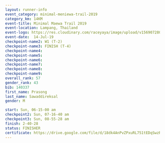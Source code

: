 ```yaml
---
layout: runner-info 
event_category: minimal-meniewa-trail-2019 
category_km: 14KM 
event-title: Minimal Maewa Trail 2019 
event-location: Lampang, Thailand 
event-logo: https://res.cloudinary.com/raceyaya/image/upload/v1569072805/logo/minimal-trail_ktnvsp.jpg 
event-date:  14-Jul-19 
checkpoint-name2: W1 (T-2) 
checkpoint-name3: FINISH (T-4) 
checkpoint-name4: 
checkpoint-name5: 
checkpoint-name6: 
checkpoint-name7: 
checkpoint-name8: 
checkpoint-name9: 
overall_rank: 57
gender_rank: 43
bib: 140337
first_name: Prasong
last_name: Sawaddireksal
gender: M

start: Sun, 06-15-00 am
checkpoint2: Sun, 07-16-40 am
checkpoint3: Sun, 08-55-28 am
finish: 2-40-28
status: FINISHER
certificate: https://drive.google.com/file/d/18dk4AnPvZPxuRL751tEDqSwzRqeyWakZ/view?usp=sharing
---
```

